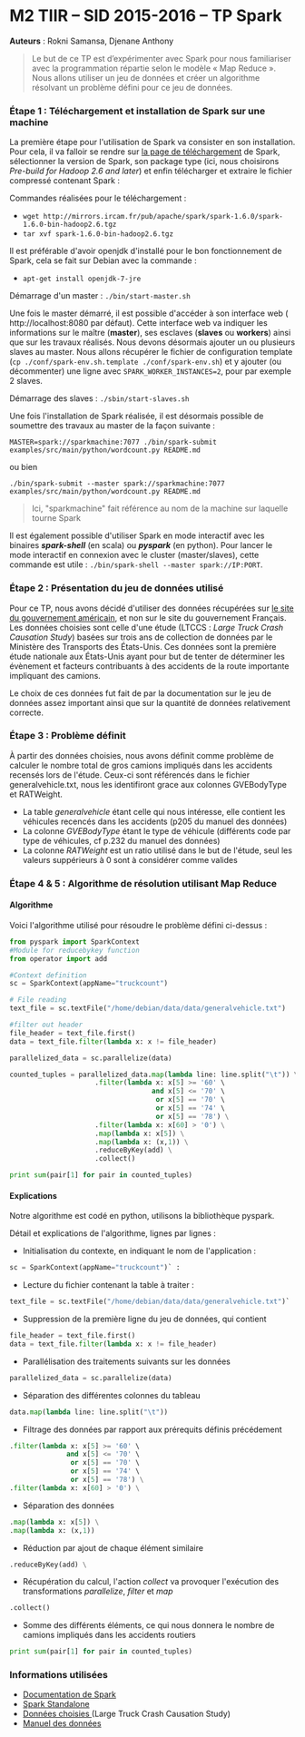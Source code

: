 # M2 TIIR – SID 2015-2016 – TP Spark
**Auteurs** : Rokni Samansa, Djenane Anthony

> Le but de ce TP est d’expérimenter avec Spark pour nous familiariser avec la programmation répartie selon le modèle « Map Reduce ». Nous allons utiliser un jeu de données et créer un algorithme résolvant un problème défini pour ce jeu de données.


### Étape 1 : Téléchargement et installation de Spark sur une machine

La première étape pour l'utilisation de Spark va consister en son installation. Pour cela, il va falloir se rendre sur [la page de téléchargement](http://spark.apache.org/downloads.html) de Spark, sélectionner la version de Spark, son package type (ici, nous choisirons _Pre-build for  Hadoop 2.6 and later_) et enfin télécharger et extraire le fichier compressé contenant Spark :

Commandes réalisées pour le téléchargement :

* `wget http://mirrors.ircam.fr/pub/apache/spark/spark-1.6.0/spark-1.6.0-bin-hadoop2.6.tgz`
* `tar xvf spark-1.6.0-bin-hadoop2.6.tgz`

Il est préférable d'avoir openjdk d'installé pour le bon fonctionnement de Spark, cela se fait sur Debian avec la commande :

* `apt-get install openjdk-7-jre`

Démarrage d'un master : `./bin/start-master.sh`

Une fois le master démarré, il est possible d'accéder à son interface web ( http://localhost:8080 par défaut). Cette interface web va indiquer les informations sur le maître (**master**), ses esclaves (**slaves** ou **workers**) ainsi que sur les travaux réalisés.
Nous devons désormais ajouter un ou plusieurs slaves au master. Nous allons récupérer le fichier de configuration template (`cp ./conf/spark-env.sh.template ./conf/spark-env.sh`) et y ajouter (ou décommenter) une ligne avec `SPARK_WORKER_INSTANCES=2`, pour par exemple 2 slaves.

Démarrage des slaves : `./sbin/start-slaves.sh`

Une fois l'installation de Spark réalisée, il est désormais possible de soumettre des travaux au master de la façon suivante :

`MASTER=spark://sparkmachine:7077 ./bin/spark-submit examples/src/main/python/wordcount.py README.md`

ou bien

`./bin/spark-submit --master spark://sparkmachine:7077 examples/src/main/python/wordcount.py README.md`

> Ici, "sparkmachine" fait référence au nom de la machine sur laquelle tourne Spark

Il est également possible d'utiliser Spark en mode interactif avec les binaires **_spark-shell_** (en scala) ou **_pyspark_** (en python). Pour lancer le mode interactif en connexion avec le cluster (master/slaves), cette commande est utile : `./bin/spark-shell --master spark://IP:PORT`.

### Étape 2 : Présentation du jeu de données utilisé

Pour ce TP, nous avons décidé d'utiliser des données récupérées sur [le site du gouvernement américain](http://www.data.gov/), et non sur le site du gouvernement Français. Les données choisies sont celle d'une étude (LTCCS : _Large Truck Crash Causation Study_) basées sur trois ans de collection de données par le Ministère des Transports des États-Unis. Ces données sont la première étude nationale aux États-Unis ayant pour but de tenter de déterminer les évènement et facteurs contribuants à des accidents de la route importante impliquant des camions.

Le choix de ces données fut fait de par la documentation sur le jeu de données assez important ainsi que sur la quantité de données relativement correcte.

### Étape 3 : Problème définit

À partir des données choisies, nous avons définit comme problème de calculer le nombre total de gros camions impliqués dans les accidents recensés lors de l'étude. Ceux-ci sont référencés dans le fichier generalvehicle.txt, nous les identifiront grace aux colonnes GVEBodyType et RATWeight.

* La table _generalvehicle_ étant celle qui nous intéresse, elle contient les véhicules recencés dans les accidents (p205 du manuel des données)
* La colonne _GVEBodyType_ étant le type de véhicule (différents code par type de véhicules, cf p.232 du manuel des données)
* La colonne _RATWeight_ est un ratio utilisé dans le but de l'étude, seul	les valeurs suppérieurs à 0 sont à considérer comme valides

### Étape 4 & 5 : Algorithme de résolution utilisant Map Reduce

#### Algorithme
Voici l'algorithme utilisé pour résoudre le problème défini ci-dessus :

``` python
from pyspark import SparkContext
#Module for reducebykey function
from operator import add

#Context definition
sc = SparkContext(appName="truckcount")

# File reading
text_file = sc.textFile("/home/debian/data/data/generalvehicle.txt")

#filter out header
file_header = text_file.first()
data = text_file.filter(lambda x: x != file_header)

parallelized_data = sc.parallelize(data)

counted_tuples = parallelized_data.map(lambda line: line.split("\t")) \
                     .filter(lambda x: x[5] >= '60' \
                                   and x[5] <= '70' \
                                    or x[5] == '70' \
                                    or x[5] == '74' \
                                    or x[5] == '78') \
                     .filter(lambda x: x[60] > '0') \
                     .map(lambda x: x[5]) \
                     .map(lambda x: (x,1)) \
                     .reduceByKey(add) \
                     .collect()

print sum(pair[1] for pair in counted_tuples)
```

#### Explications
Notre algorithme est codé en python, utilisons la bibliothèque pyspark.

Détail et explications de l'algorithme, lignes par lignes :

* Initialisation du contexte, en indiquant le nom de l'application :
``` python
sc = SparkContext(appName="truckcount")` :
```
* Lecture du fichier contenant la table à traiter :
``` python
text_file = sc.textFile("/home/debian/data/data/generalvehicle.txt")`
```
* Suppression de la première ligne du jeu de données, qui contient
``` python
file_header = text_file.first()
data = text_file.filter(lambda x: x != file_header)
```
* Parallélisation des traitements suivants sur les données
``` python
parallelized_data = sc.parallelize(data)
```
* Séparation des différentes colonnes du tableau
``` python
data.map(lambda line: line.split("\t"))
```
* Filtrage des données par rapport aux prérequits définis précédement
``` python
.filter(lambda x: x[5] >= '60' \
              and x[5] <= '70' \
               or x[5] == '70' \
               or x[5] == '74' \
               or x[5] == '78') \
.filter(lambda x: x[60] > '0') \
```
* Séparation des données
``` python
.map(lambda x: x[5]) \
.map(lambda x: (x,1))
```
* Réduction par ajout de chaque élément similaire
``` python
.reduceByKey(add) \
```
* Récupération du calcul, l'action _collect_ va provoquer l'exécution des transformations  _parallelize_, _filter_ et _map_
``` python
.collect()
```
* Somme des différents éléments, ce qui nous donnera le nombre de camions impliqués dans les accidents routiers
``` python
print sum(pair[1] for pair in counted_tuples)
```

### Informations utilisées

* [Documentation de Spark](http://spark.apache.org/docs/latest/)
* [Spark Standalone](http://spark.apache.org/docs/latest/spark-standalone.html)
* [Données choisies ](http://catalog.data.gov/dataset?q=LTCCS&sort=score+desc%2C+name+asc) (Large Truck Crash Causation Study)
* [Manuel des données](http://ai.fmcsa.dot.gov/ltccs/data/documents/LTCCS_Manual_Public.pdf)
